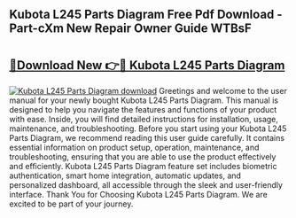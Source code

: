 ## Kubota L245 Parts Diagram Free Pdf Download - Part-cXm New Repair Owner Guide WTBsF

# <h2><a href="http://dft891k.blite.top/?on=Kubota+L245+Parts+Diagram">🔗Download New 👉🔴 Kubota L245 Parts Diagram</a></h2>

[![Kubota L245 Parts Diagram download](https://i.imgur.com/lujVjoI.png)](http://dft891k.blite.top/?on=Kubota+L245+Parts+Diagram)
Greetings and welcome to the user manual for your newly bought Kubota L245 Parts Diagram. This manual is designed to help you navigate the features and functions of your product with ease. Inside, you will find detailed instructions for installation, usage, maintenance, and troubleshooting. Before you start using your Kubota L245 Parts Diagram, we recommend reading this user guide carefully. It contains essential information on product setup, operation, maintenance, and troubleshooting, ensuring that you are able to use the product effectively and efficiently. Kubota L245 Parts Diagram feature set includes biometric authentication, smart home integration, automatic updates, and personalized dashboard, all accessible through the sleek and user-friendly interface. Thank You for Choosing Kubota L245 Parts Diagram. We are excited to be part of your journey.
